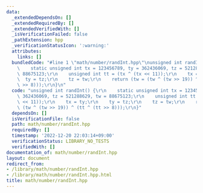 ```yaml
---
data:
  _extendedDependsOn: []
  _extendedRequiredBy: []
  _extendedVerifiedWith: []
  _isVerificationFailed: false
  _pathExtension: hpp
  _verificationStatusIcon: ':warning:'
  attributes:
    links: []
  bundledCode: "#line 1 \"math/number/randInt.hpp\"\nunsigned int randInt() {\r\n\
    \    static unsigned int tx = 123456789, ty = 362436069, tz = 521288629, tw =\
    \ 88675123;\r\n    unsigned int tt = (tx ^ (tx << 11));\r\n    tx = ty;\r\n  \
    \  ty = tz;\r\n    tz = tw;\r\n    return (tw = (tw ^ (tw >> 19)) ^ (tt ^ (tt\
    \ >> 8)));\r\n}\n"
  code: "unsigned int randInt() {\r\n    static unsigned int tx = 123456789, ty =\
    \ 362436069, tz = 521288629, tw = 88675123;\r\n    unsigned int tt = (tx ^ (tx\
    \ << 11));\r\n    tx = ty;\r\n    ty = tz;\r\n    tz = tw;\r\n    return (tw =\
    \ (tw ^ (tw >> 19)) ^ (tt ^ (tt >> 8)));\r\n}"
  dependsOn: []
  isVerificationFile: false
  path: math/number/randInt.hpp
  requiredBy: []
  timestamp: '2022-12-20 22:03:14+09:00'
  verificationStatus: LIBRARY_NO_TESTS
  verifiedWith: []
documentation_of: math/number/randInt.hpp
layout: document
redirect_from:
- /library/math/number/randInt.hpp
- /library/math/number/randInt.hpp.html
title: math/number/randInt.hpp
---
```

